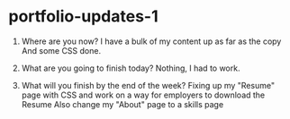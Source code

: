 # portfolio-updates-1

1) Where are you now?
I have a bulk of my content up as far as the copy
And some CSS done.

2) What are you going to finish today?
Nothing, I had to work. 

3) What will you finish by the end of the week?
Fixing up my "Resume" page with CSS and work on a way for employers to download the Resume
Also change my "About" page to a skills page
